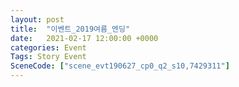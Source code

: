 ```yaml
---
layout: post
title:  "이벤트_2019여름_엔딩"
date:   2021-02-17 12:00:00 +0000
categories: Event
Tags: Story Event
SceneCode: ["scene_evt190627_cp0_q2_s10,7429311"]
---
```

